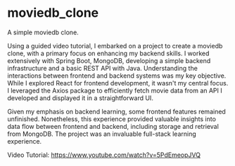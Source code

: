 # moviedb_clone
A simple moviedb clone.

Using a guided video tutorial, I embarked on a project to create a moviedb clone, with a primary focus on enhancing my backend skills. I worked extensively with Spring Boot, MongoDB,  developing a simple backend infrastructure and a basic REST API with Java. Understanding the interactions between frontend and backend systems was my key objective. While I explored React for frontend development, it wasn't my central focus. I leveraged the Axios package to efficiently fetch movie data from an API I developed and displayed it in a straightforward UI. 

Given my emphasis on backend learning, some frontend features remained unfinished. Nonetheless, this experience provided valuable insights into data flow between frontend and backend, including storage and retrieval from MongoDB. The project was an invaluable full-stack learning experience.

Video Tutorial: https://www.youtube.com/watch?v=5PdEmeopJVQ 

